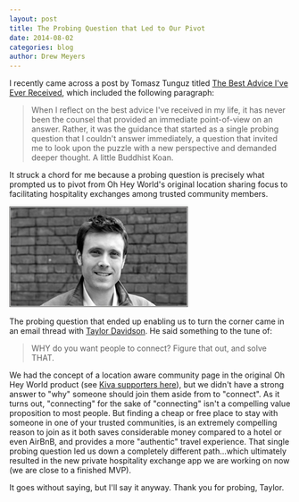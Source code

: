 ```yaml
---
layout: post
title: The Probing Question that Led to Our Pivot
date: 2014-08-02
categories: blog
author: Drew Meyers
---
```


I recently came across a post by Tomasz Tunguz titled [The Best Advice I've Ever Received](http://tomtunguz.com/advice-frameworks/), which included the following paragraph:

> When I reflect on the best advice I've received in my life, it has never been the counsel that provided an immediate point-of-view on an answer. Rather, it was the guidance that started as a single probing question that I couldn't answer immediately, a question that invited me to look upon the puzzle with a new perspective and demanded deeper thought. A little Buddhist Koan.

It struck a chord for me because a probing question is precisely what prompted us to pivot from Oh Hey World's original location sharing focus to facilitating hospitality exchanges among trusted community members.

<img src="/assets/taylor_davidson.jpg">

The probing question that ended up enabling us to turn the corner came in an email thread with <a href="http://taylordavidson.com/">Taylor Davidson</a>. He said something to the tune of:

> WHY do you want people to connect? Figure that out, and solve THAT.

We had the concept of a location aware community page in the original Oh Hey World product (see <a href="http://www.ohheyworld.com/communities/kiva">Kiva supporters here</a>), but we didn't have a strong answer to "why" someone should join them aside from to "connect". As it turns out, "connecting" for the sake of "connecting" isn't a compelling value proposition to most people. But finding a cheap or free place to stay with someone in one of your trusted communities, is an extremely compelling reason to join as it both saves considerable money compared to a hotel or even AirBnB, and provides a more "authentic" travel experience. That single probing question led us down a completely different path...which ultimately resulted in the new private hospitality exchange app we are working on now (we are close to a finished MVP).

It goes without saying, but I'll say it anyway. Thank you for probing, Taylor.